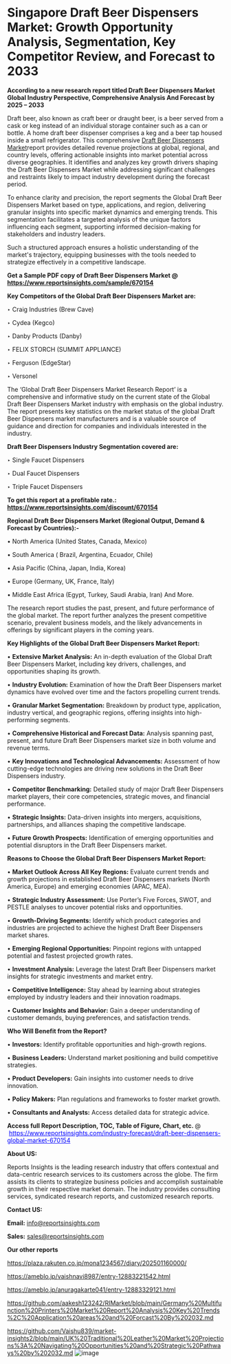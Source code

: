 # Singapore Draft Beer Dispensers Market: Growth Opportunity Analysis, Segmentation, Key Competitor Review, and Forecast to 2033

<strong>According to a new research report titled Draft Beer Dispensers Market Global Industry Perspective, Comprehensive Analysis And Forecast by 2025 – 2033</strong>

Draft beer, also known as craft beer or draught beer, is a beer served from a cask or keg instead of an individual storage container such as a can or bottle. A home draft beer dispenser comprises a keg and a beer tap housed inside a small refrigerator. This comprehensive <a href=https://www.reportsinsights.com/sample/670154>Draft Beer Dispensers Market</a>report provides detailed revenue projections at global, regional, and country levels, offering actionable insights into market potential across diverse geographies. It identifies and analyzes key growth drivers shaping the Draft Beer Dispensers Market while addressing significant challenges and restraints likely to impact industry development during the forecast period.

To enhance clarity and precision, the report segments the Global Draft Beer Dispensers Market based on type, applications, and region, delivering granular insights into specific market dynamics and emerging trends. This segmentation facilitates a targeted analysis of the unique factors influencing each segment, supporting informed decision-making for stakeholders and industry leaders.

Such a structured approach ensures a holistic understanding of the market's trajectory, equipping businesses with the tools needed to strategize effectively in a competitive landscape.

<strong>Get a Sample PDF copy of Draft Beer Dispensers Market </strong><strong>@<a href=https://www.reportsinsights.com/sample/670154 style=color:#0000ff;> https://www.reportsinsights.com/sample/670154</a></strong></font>

<strong>Key Competitors of the Global Draft Beer Dispensers Market are:</strong>

‣ Craig Industries (Brew Cave)

‣ Cydea (Kegco)

‣ Danby Products (Danby)

‣ FELIX STORCH (SUMMIT APPLIANCE)

‣ Ferguson (EdgeStar)

‣ Versonel

The ‘Global Draft Beer Dispensers Market Research Report’ is a comprehensive and informative study on the current state of the Global Draft Beer Dispensers Market industry with emphasis on the global industry. The report presents key statistics on the market status of the global Draft Beer Dispensers market manufacturers and is a valuable source of guidance and direction for companies and individuals interested in the industry.

<strong>Draft Beer Dispensers Industry Segmentation covered are:</strong>

‣ Single Faucet Dispensers

‣ Dual Faucet Dispensers

‣ Triple Faucet Dispensers

<strong>To get this report at a profitable rate.: <a href=https://www.reportsinsights.com/discount/670154 style=color:#0000ff;>https://www.reportsinsights.com/discount/670154</a></strong></font>

<strong>Regional Draft Beer Dispensers Market (Regional Output, Demand &amp; Forecast by Countries):-</strong>

• North America (United States, Canada, Mexico)

• South America ( Brazil, Argentina, Ecuador, Chile)

• Asia Pacific (China, Japan, India, Korea)

• Europe (Germany, UK, France, Italy)

• Middle East Africa (Egypt, Turkey, Saudi Arabia, Iran) And More.

The research report studies the past, present, and future performance of the global market. The report further analyzes the present competitive scenario, prevalent business models, and the likely advancements in offerings by significant players in the coming years.

<strong>Key Highlights of the Global Draft Beer Dispensers Market Report:</strong>

• <strong>Extensive Market Analysis:</strong> An in-depth evaluation of the Global Draft Beer Dispensers Market, including key drivers, challenges, and opportunities shaping its growth.

• <strong>Industry Evolution:</strong> Examination of how the Draft Beer Dispensers market dynamics have evolved over time and the factors propelling current trends.

• <strong>Granular Market Segmentation:</strong> Breakdown by product type, application, industry vertical, and geographic regions, offering insights into high-performing segments.

• <strong>Comprehensive Historical and Forecast Data:</strong> Analysis spanning past, present, and future Draft Beer Dispensers market size in both volume and revenue terms.

• <strong>Key Innovations and Technological Advancements:</strong> Assessment of how cutting-edge technologies are driving new solutions in the Draft Beer Dispensers industry.

• <strong>Competitor Benchmarking:</strong> Detailed study of major Draft Beer Dispensers market players, their core competencies, strategic moves, and financial performance.

• <strong>Strategic Insights:</strong> Data-driven insights into mergers, acquisitions, partnerships, and alliances shaping the competitive landscape.

• <strong>Future Growth Prospects:</strong> Identification of emerging opportunities and potential disruptors in the Draft Beer Dispensers market.

<strong>Reasons to Choose the Global Draft Beer Dispensers Market Report:</strong>

• <strong>Market Outlook Across All Key Regions:</strong> Evaluate current trends and growth projections in established Draft Beer Dispensers markets (North America, Europe) and emerging economies (APAC, MEA).

• <strong>Strategic Industry Assessment:</strong> Use Porter’s Five Forces, SWOT, and PESTLE analyses to uncover potential risks and opportunities.

• <strong>Growth-Driving Segments:</strong> Identify which product categories and industries are projected to achieve the highest Draft Beer Dispensers market shares.

• <strong>Emerging Regional Opportunities:</strong> Pinpoint regions with untapped potential and fastest projected growth rates.

• <strong>Investment Analysis:</strong> Leverage the latest Draft Beer Dispensers market insights for strategic investments and market entry.

• <strong>Competitive Intelligence:</strong> Stay ahead by learning about strategies employed by industry leaders and their innovation roadmaps.

• <strong>Customer Insights and Behavior:</strong> Gain a deeper understanding of customer demands, buying preferences, and satisfaction trends.

<strong>Who Will Benefit from the Report?</strong>

• <strong>Investors:</strong> Identify profitable opportunities and high-growth regions.

• <strong>Business Leaders:</strong> Understand market positioning and build competitive strategies.

• <strong>Product Developers:</strong> Gain insights into customer needs to drive innovation.

• <strong>Policy Makers:</strong> Plan regulations and frameworks to foster market growth.

• <strong>Consultants and Analysts:</strong> Access detailed data for strategic advice.
</ul>
<strong>Access full Report Description, TOC, Table of Figure, Chart, etc. </strong>@  <a href=https://www.reportsinsights.com/industry-forecast/draft-beer-dispensers-global-market-670154 style=color:#0000ff;>https://www.reportsinsights.com/industry-forecast/draft-beer-dispensers-global-market-670154</a></font>

<strong><strong>About US</strong>:</strong>

Reports Insights is the leading research industry that offers contextual and data-centric research services to its customers across the globe. The firm assists its clients to strategize business policies and accomplish sustainable growth in their respective market domain. The industry provides consulting services, syndicated research reports, and customized research reports.

<strong>Contact US:</strong>

<p class=""""><b>Email:</b> <a href=mailto:info@reportsinsights.com>info@reportsinsights.com</a></p>
<p class=""""><b>Sales:</b> <a href=mailto:sales@reportsinsights.com>sales@reportsinsights.com</a></p>

<strong>Our other reports</strong>

<a href=https://plaza.rakuten.co.jp/mona1234567/diary/202501160000/>https://plaza.rakuten.co.jp/mona1234567/diary/202501160000/</a>

<a href=https://ameblo.jp/vaishnavi8987/entry-12883221542.html>https://ameblo.jp/vaishnavi8987/entry-12883221542.html</a>

<a href=https://ameblo.jp/anuragakarte041/entry-12883329121.html>https://ameblo.jp/anuragakarte041/entry-12883329121.html</a>

<a href=https://github.com/aakesh123242/RIMarket/blob/main/Germany%20Multifunction%20Printers%20Market%20Report%20Analysis%20Key%20Trends%2C%20Application%20areas%20and%20Forcast%20By%202032.md>https://github.com/aakesh123242/RIMarket/blob/main/Germany%20Multifunction%20Printers%20Market%20Report%20Analysis%20Key%20Trends%2C%20Application%20areas%20and%20Forcast%20By%202032.md</a>

<a href=https://github.com/Vaishu839/market-insights2/blob/main/UK%20Traditional%20Leather%20Market%20Projections%3A%20Navigating%20Opportunities%20and%20Strategic%20Pathways%20by%202032.md>https://github.com/Vaishu839/market-insights2/blob/main/UK%20Traditional%20Leather%20Market%20Projections%3A%20Navigating%20Opportunities%20and%20Strategic%20Pathways%20by%202032.md</a>
![image](https://github.com/user-attachments/assets/5b328b5f-1dc5-455d-9457-905451bd6f94)

